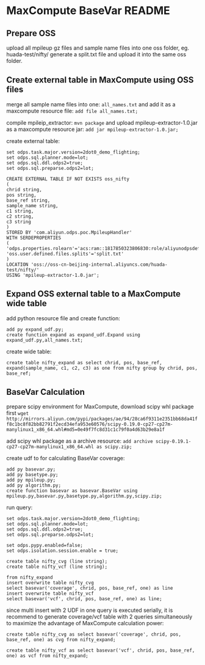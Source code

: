 # MaxCompute BaseVar README

## Prepare OSS

upload all mpileup gz files and sample name files into one oss folder,
eg. huada-test/nifty/
generate a split.txt file and upload it into the same oss folder.

## Create external table in MaxCompute using OSS files

merge all sample name files into one: `all_names.txt`
and add it as a maxcompute resource file:
`add file all_names.txt;`

compile mpileip_extractor: `mvn package`
and upload mpileup-extractor-1.0.jar as a maxcompute resource jar:
`add jar mpileup-extractor-1.0.jar;`

create external table:
```
set odps.task.major.version=2dot0_demo_flighting;
set odps.sql.planner.mode=lot;
set odps.sql.ddl.odps2=true;
set odps.sql.preparse.odps2=lot;

CREATE EXTERNAL TABLE IF NOT EXISTS oss_nifty
(
chrid string,
pos string,
base_ref string,
sample_name string,
c1 string,
c2 string,
c3 string
)
STORED BY 'com.aliyun.odps.poc.MpileupHandler'
WITH SERDEPROPERTIES
(
'odps.properties.rolearn'='acs:ram::1817850323806830:role/aliyunodpsdefaultrole',
'oss.user.defined.files.splits'='split.txt'
)
LOCATION 'oss://oss-cn-beijing-internal.aliyuncs.com/huada-test/nifty/'
USING 'mpileup-extractor-1.0.jar';
```

## Expand OSS external table to a MaxCompute wide table

add python resource file and create function:
```
add py expand_udf.py;
create function expand as expand_udf.Expand using expand_udf.py,all_names.txt;
```

create wide table:
```
create table nifty_expand as select chrid, pos, base_ref, expand(sample_name, c1, c2, c3) as one from nifty group by chrid, pos, base_ref;
```

## BaseVar Calculation

prepare scipy environment for MaxCompute, download scipy whl package first
`wget http://mirrors.aliyun.com/pypi/packages/ae/94/28ca6f9311e2351bb68da41ff8c1bc8f82bb82791f2ecd34efa953e60576/scipy-0.19.0-cp27-cp27m-manylinux1_x86_64.whl#md5=0e49f7fc8d31c1c79f0a4d63b29e8a1f`

add scipy whl package as a archive resource:
`add archive scipy-0.19.1-cp27-cp27m-manylinux1_x86_64.whl as scipy.zip;`

create udf to for calculating BaseVar coverage:
```
add py basevar.py;
add py basetype.py;
add py mpileup.py;
add py algorithm.py;
create function basevar as basevar.BaseVar using mpileup.py,basevar.py,basetype.py,algorithm.py,scipy.zip;
```

run query:
```
set odps.task.major.version=2dot0_demo_flighting;
set odps.sql.planner.mode=lot;
set odps.sql.ddl.odps2=true;
set odps.sql.preparse.odps2=lot;

set odps.pypy.enabled=false;
set odps.isolation.session.enable = true;

create table nifty_cvg (line string);
create table nifty_vcf (line string);

from nifty_expand
insert overwrite table nifty_cvg
select basevar('coverage', chrid, pos, base_ref, one) as line
insert overwrite table nifty_vcf
select basevar('vcf', chrid, pos, base_ref, one) as line;
```

since multi insert with 2 UDF in one query is executed serially, it is recommend to generate coverage/vcf table with 2 queries simultaneously to maximize the advantage of MaxCompute calculation power:
```
create table nifty_cvg as select basevar('coverage', chrid, pos, base_ref, one) as cvg from nifty_expand;

create table nifty_vcf as select basevar('vcf', chrid, pos, base_ref, one) as vcf from nifty_expand;
```
